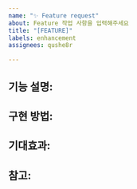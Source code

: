 ```yaml
---
name: "✨ Feature request"
about: Feature 작업 사항을 입력해주세요
title: "[FEATURE]"
labels: enhancement
assignees: qushe8r

---
```


기능 설명:
---
<!-- 새로운 기능에 대한 간단한 설명을 제공해주세요. -->

구현 방법:
---
<!-- 새로운 기능을 구현하는 방법에 대한 아이디어 또는 제안이 있으면 여기에 작성해주세요. -->

기대효과:
---
<!-- 새로운 기능을 추가함으로써 얻을 수 있는 기대 효과를 설명해주세요. -->

참고:
---
<!-- 필요에 따라 관련 문서, 이미지, 또는 참고 자료를 첨부해주세요. -->
